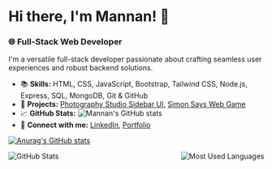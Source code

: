 # Hi there, I'm Mannan! 👋

### 🌐 Full-Stack Web Developer

I'm a versatile full-stack developer passionate about crafting seamless user experiences and robust backend solutions.

- 📚 **Skills:** HTML, CSS, JavaScript, Bootstrap, Tailwind CSS, Node.js, Express, SQL, MongoDB, Git & GitHub
- 🌟 **Projects:** [Photography Studio Sidebar UI](link), [Simon Says Web Game](link)
- 📈 **GitHub Stats:** ![Mannan's GitHub stats](https://github-readme-stats.vercel.app/api?username=mannan6153&show_icons=true&theme=radical)
- 🔗 **Connect with me:** [LinkedIn](link), [Portfolio](link)

[![Anurag's GitHub stats](https://github-readme-stats.vercel.app/api?username=mannan6153&show_icons=true)](https://github.com/mannan6153/github-readme-stats)

<div style="display: flex; flex-direction: row; justify-content: space-between;">
  <div>
    <!-- GitHub Stats -->
    <img src="https://github-readme-stats.vercel.app/api?username=mannan6153&show_icons=true&theme=radical" alt="GitHub Stats"/>
  </div>
  <div>
    <!-- Most Used Languages -->
    <img src="https://github-readme-stats.vercel.app/api/top-langs/?username=mannan6153&layout=compact&langs_count=8&theme=radical" alt="Most Used Languages"/>
  </div>
</div>



